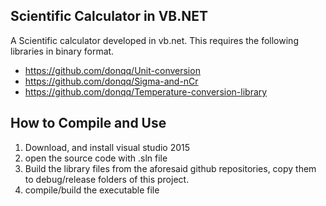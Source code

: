 Scientific Calculator in VB.NET
-----------

A Scientific calculator developed in vb.net. This requires the following libraries in binary format.

* https://github.com/donqq/Unit-conversion
* https://github.com/donqq/Sigma-and-nCr
* https://github.com/donqq/Temperature-conversion-library

How to Compile and Use
---------

1. Download, and install visual studio 2015
2. open the source code with .sln file
3. Build the library files from the aforesaid github repositories, copy them to debug/release folders of this project. 
3. compile/build the executable file 
